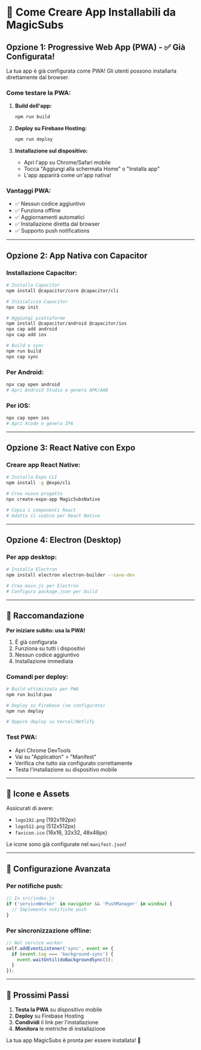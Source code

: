 # 🚀 Come Creare App Installabili da MagicSubs

## Opzione 1: Progressive Web App (PWA) - ✅ Già Configurata!

La tua app è già configurata come PWA! Gli utenti possono installarla direttamente dal browser.

### Come testare la PWA:

1. **Build dell'app:**
   ```bash
   npm run build
   ```

2. **Deploy su Firebase Hosting:**
   ```bash
   npm run deploy
   ```

3. **Installazione sul dispositivo:**
   - Apri l'app su Chrome/Safari mobile
   - Tocca "Aggiungi alla schermata Home" o "Installa app"
   - L'app apparirà come un'app nativa!

### Vantaggi PWA:
- ✅ Nessun codice aggiuntivo
- ✅ Funziona offline
- ✅ Aggiornamenti automatici
- ✅ Installazione diretta dal browser
- ✅ Supporto push notifications

---

## Opzione 2: App Nativa con Capacitor

### Installazione Capacitor:

```bash
# Installa Capacitor
npm install @capacitor/core @capacitor/cli

# Inizializza Capacitor
npx cap init

# Aggiungi piattaforme
npm install @capacitor/android @capacitor/ios
npx cap add android
npx cap add ios

# Build e sync
npm run build
npx cap sync
```

### Per Android:
```bash
npx cap open android
# Apri Android Studio e genera APK/AAB
```

### Per iOS:
```bash
npx cap open ios
# Apri Xcode e genera IPA
```

---

## Opzione 3: React Native con Expo

### Creare app React Native:

```bash
# Installa Expo CLI
npm install -g @expo/cli

# Crea nuovo progetto
npx create-expo-app MagicSubsNative

# Copia i componenti React
# Adatta il codice per React Native
```

---

## Opzione 4: Electron (Desktop)

### Per app desktop:

```bash
# Installa Electron
npm install electron electron-builder --save-dev

# Crea main.js per Electron
# Configura package.json per build
```

---

## 🎯 Raccomandazione

**Per iniziare subito: usa la PWA!**

1. È già configurata
2. Funziona su tutti i dispositivi
3. Nessun codice aggiuntivo
4. Installazione immediata

### Comandi per deploy:

```bash
# Build ottimizzata per PWA
npm run build:pwa

# Deploy su Firebase (se configurato)
npm run deploy

# Oppure deploy su Vercel/Netlify
```

### Test PWA:
- Apri Chrome DevTools
- Vai su "Application" > "Manifest"
- Verifica che tutto sia configurato correttamente
- Testa l'installazione su dispositivo mobile

---

## 📱 Icone e Assets

Assicurati di avere:
- `logo192.png` (192x192px)
- `logo512.png` (512x512px)
- `favicon.ico` (16x16, 32x32, 48x48px)

Le icone sono già configurate nel `manifest.json`!

---

## 🔧 Configurazione Avanzata

### Per notifiche push:
```javascript
// In src/index.js
if ('serviceWorker' in navigator && 'PushManager' in window) {
  // Implementa notifiche push
}
```

### Per sincronizzazione offline:
```javascript
// Nel service worker
self.addEventListener('sync', event => {
  if (event.tag === 'background-sync') {
    event.waitUntil(doBackgroundSync());
  }
});
```

---

## 🚀 Prossimi Passi

1. **Testa la PWA** su dispositivo mobile
2. **Deploy** su Firebase Hosting
3. **Condividi** il link per l'installazione
4. **Monitora** le metriche di installazione

La tua app MagicSubs è pronta per essere installata! 🎉 